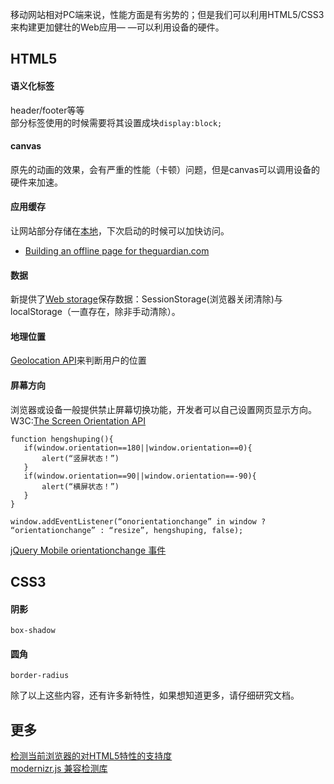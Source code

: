 移动网站相对PC端来说，性能方面是有劣势的；但是我们可以利用HTML5/CSS3来构建更加健壮的Web应用— —可以利用设备的硬件。

## HTML5

#### 语义化标签
header/footer等等<br/>
部分标签使用的时候需要将其设置成块`display:block;`

#### canvas
原先的动画的效果，会有严重的性能（卡顿）问题，但是canvas可以调用设备的硬件来加速。

#### 应用缓存
让网站部分存储在[本地](http://www.w3cfuns.com/blog-5425789-5397631.html)，下次启动的时候可以加快访问。
* [Building an offline page for theguardian.com](https://www.theguardian.com/info/developer-blog/2015/nov/04/building-an-offline-page-for-theguardiancom)

#### 数据
新提供了[Web storage](http://www.w3cschool.cc/html/html5-webstorage.html)保存数据：SessionStorage(浏览器关闭清除)与localStorage（一直存在，除非手动清除）。

#### 地理位置
[Geolocation API](http://www.w3cschool.cc/html/html5-geolocation.html)来判断用户的位置

#### 屏幕方向
浏览器或设备一般提供禁止屏幕切换功能，开发者可以自己设置网页显示方向。<br/>
W3C:[The Screen Orientation API](http://www.w3.org/TR/screen-orientation/)<br/>
````
function hengshuping(){
   if(window.orientation==180||window.orientation==0){
       alert(“竖屏状态！”)
   }
   if(window.orientation==90||window.orientation==-90){
       alert(“横屏状态！”)
   }
}

window.addEventListener(“onorientationchange” in window ? “orientationchange” : “resize”, hengshuping, false);
````
[jQuery Mobile orientationchange 事件](http://www.w3cschool.cc/jquerymobile/event-orientationchange.html)



## CSS3

#### 阴影
`box-shadow`

#### 圆角
`border-radius`



除了以上这些内容，还有许多新特性，如果想知道更多，请仔细研究文档。<br/>


## 更多
[检测当前浏览器的对HTML5特性的支持度](http://html5test.com/)<br/>
[modernizr.js 兼容检测库](http://modernizr.com/)